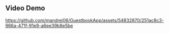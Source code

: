## Video Demo


https://github.com/mandrei06/GuestbookApp/assets/54832870/251ac8c3-966a-471f-91e9-a6ee39b8e5be



